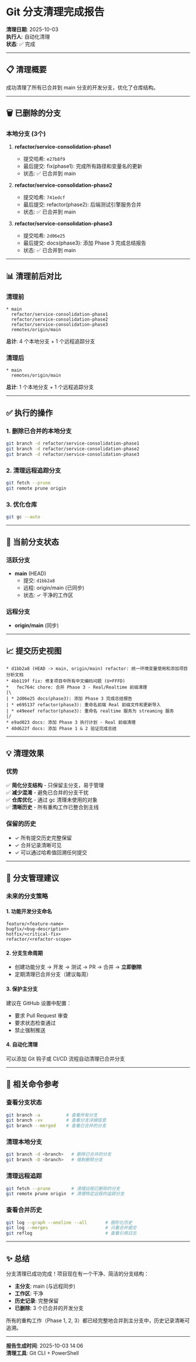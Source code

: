 # Git 分支清理完成报告

**清理日期**: 2025-10-03  
**执行人**: 自动化清理  
**状态**: ✅ 完成

---

## 📋 清理概要

成功清理了所有已合并到 main 分支的开发分支，优化了仓库结构。

---

## 🗑️ 已删除的分支

### 本地分支 (3个)

1. **refactor/service-consolidation-phase1**
   - 提交哈希: `e27b8f9`
   - 最后提交: fix(phase1): 完成所有路径和变量名的更新
   - 状态: ✅ 已合并到 main
   
2. **refactor/service-consolidation-phase2**
   - 提交哈希: `741edcf`
   - 最后提交: refactor(phase2): 后端测试引擎服务合并
   - 状态: ✅ 已合并到 main
   
3. **refactor/service-consolidation-phase3**
   - 提交哈希: `2d06e25`
   - 最后提交: docs(phase3): 添加 Phase 3 完成总结报告
   - 状态: ✅ 已合并到 main

---

## 📊 清理前后对比

### 清理前
```
* main
  refactor/service-consolidation-phase1
  refactor/service-consolidation-phase2
  refactor/service-consolidation-phase3
  remotes/origin/main
```

**总计**: 4 个本地分支 + 1 个远程追踪分支

### 清理后
```
* main
  remotes/origin/main
```

**总计**: 1 个本地分支 + 1 个远程追踪分支

---

## ✅ 执行的操作

### 1. 删除已合并的本地分支
```bash
git branch -d refactor/service-consolidation-phase1
git branch -d refactor/service-consolidation-phase2
git branch -d refactor/service-consolidation-phase3
```

### 2. 清理远程追踪分支
```bash
git fetch --prune
git remote prune origin
```

### 3. 优化仓库
```bash
git gc --auto
```

---

## 🎯 当前分支状态

### 活跃分支
- **main** (HEAD)
  - 提交: `d1bb2a8`
  - 远程: origin/main (已同步)
  - 状态: ✓ 干净的工作区

### 远程分支
- **origin/main** (同步)

---

## 📈 提交历史视图

```
* d1bb2a8 (HEAD -> main, origin/main) refactor: 统一环境变量使用和添加项目分析文档
* 4bb119f fix: 修复项目中所有中文编码问题 (U+FFFD)
*   fec764c chore: 合并 Phase 3 - Real/Realtime 前缀清理
|\  
| * 2d06e25 docs(phase3): 添加 Phase 3 完成总结报告
| * e695137 refactor(phase3): 重命名前端 Real 前缀文件和更新导入
| * e49eeef refactor(phase3): 重命名 realtime 服务为 streaming 服务
|/  
* e9ad023 docs: 添加 Phase 3 执行计划 - Real 前缀清理
* 40d622f docs: 添加 Phase 1 & 2 验证完成总结
```

---

## 💡 清理效果

### 优势
✅ **简化分支结构** - 只保留主分支，易于管理  
✅ **减少混淆** - 避免已合并的分支干扰  
✅ **仓库优化** - 通过 gc 清理未使用的对象  
✅ **清晰历史** - 所有重构工作已整合到主线  

### 保留的历史
- ✓ 所有提交历史完整保留
- ✓ 合并记录清晰可见
- ✓ 可以通过哈希值回溯任何提交

---

## 🔮 分支管理建议

### 未来的分支策略

#### 1. **功能开发分支命名**
```
feature/<feature-name>
bugfix/<bug-description>
hotfix/<critical-fix>
refactor/<refactor-scope>
```

#### 2. **分支生命周期**
- 创建功能分支 → 开发 → 测试 → PR → 合并 → **立即删除**
- 定期清理已合并分支（建议每周）

#### 3. **保护主分支**
建议在 GitHub 设置中配置：
- 要求 Pull Request 审查
- 要求状态检查通过
- 禁止强制推送

#### 4. **自动化清理**
可以添加 Git 钩子或 CI/CD 流程自动清理已合并分支

---

## 📝 相关命令参考

### 查看分支状态
```bash
git branch -a          # 查看所有分支
git branch -vv         # 查看分支详细信息
git branch --merged    # 查看已合并的分支
```

### 清理本地分支
```bash
git branch -d <branch>   # 删除已合并的分支
git branch -D <branch>   # 强制删除分支
```

### 清理远程追踪
```bash
git fetch --prune        # 清理远程已删除的分支
git remote prune origin  # 清理特定远程的追踪分支
```

### 查看合并历史
```bash
git log --graph --oneline --all       # 图形化历史
git log --merges                      # 只看合并提交
git reflog                            # 查看引用日志
```

---

## ✨ 总结

分支清理已成功完成！项目现在有一个干净、简洁的分支结构：

- **主分支**: main (与远程同步)
- **工作区**: 干净
- **历史记录**: 完整保留
- **已删除**: 3 个已合并的开发分支

所有的重构工作（Phase 1, 2, 3）都已经完整地合并到主分支中，历史记录清晰可追溯。

---

**报告生成时间**: 2025-10-03 14:06  
**清理工具**: Git CLI + PowerShell

